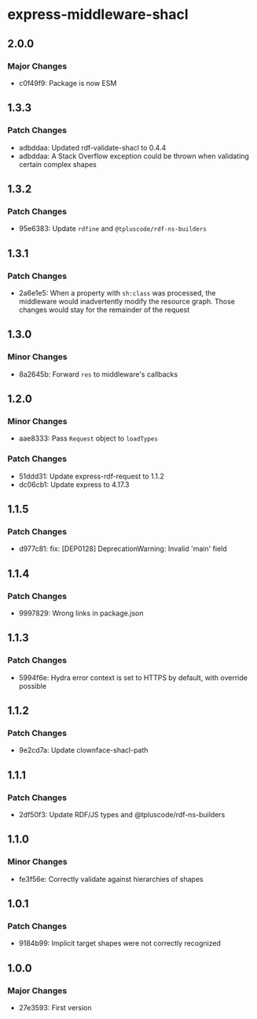# express-middleware-shacl

## 2.0.0

### Major Changes

- c0f49f9: Package is now ESM

## 1.3.3

### Patch Changes

- adbddaa: Updated rdf-validate-shacl to 0.4.4
- adbddaa: A Stack Overflow exception could be thrown when validating certain complex shapes

## 1.3.2

### Patch Changes

- 95e6383: Update `rdfine` and `@tpluscode/rdf-ns-builders`

## 1.3.1

### Patch Changes

- 2a6e1e5: When a property with `sh:class` was processed, the middleware would inadvertently modify the resource graph. Those changes would stay for the remainder of the request

## 1.3.0

### Minor Changes

- 8a2645b: Forward `res` to middleware's callbacks

## 1.2.0

### Minor Changes

- aae8333: Pass `Request` object to `loadTypes`

### Patch Changes

- 51ddd31: Update express-rdf-request to 1.1.2
- dc06cb1: Update express to 4.17.3

## 1.1.5

### Patch Changes

- d977c81: fix: [DEP0128] DeprecationWarning: Invalid 'main' field

## 1.1.4

### Patch Changes

- 9997829: Wrong links in package.json

## 1.1.3

### Patch Changes

- 5994f6e: Hydra error context is set to HTTPS by default, with override possible

## 1.1.2

### Patch Changes

- 9e2cd7a: Update clownface-shacl-path

## 1.1.1

### Patch Changes

- 2df50f3: Update RDF/JS types and @tpluscode/rdf-ns-builders

## 1.1.0

### Minor Changes

- fe3f56e: Correctly validate against hierarchies of shapes

## 1.0.1

### Patch Changes

- 9184b99: Implicit target shapes were not correctly recognized

## 1.0.0

### Major Changes

- 27e3593: First version
